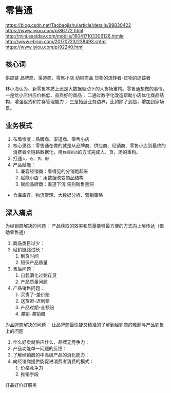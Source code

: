 # 零售通

https://blog.csdn.net/Taobaojishu/article/details/99830422
https://www.iyiou.com/p/86772.html
http://mini.eastday.com/mobile/160417103306126.html#
http://www.ebrun.com/20170723/238493.shtml
https://www.iyiou.com/p/92240.html

## 核心词

供应链
品牌商、渠道商、零售小店
动销商品
货物的流转者-货物的追踪者

林小海认为，新零售本质上还是大数据驱动下的人货场重构。零售通想做的事情，
一是给小店供应价格低、品质好的商品；
二通过数字化改造帮助小店优化商品结构，增强组货和库存管理能力；
三是拓展业务边界，比如除了到店，增加到家场景。

## 业务模式

1.  布局维度：品牌商、渠道商、零售小店
2.  核心思路：零售通在做的就是从品牌商、供应商、经销商、零售小店到最终的消费者全链路数据化，用`数据驱动`的方式完成人、货、场的重构。
3.  打通`人、仓、货、配`
4.  产品赋能：
    1.  兼容经销商：看得见的分销跑起来
    2.  赋能小店：用数据改变商品结构
    3.  赋能品牌商：渠道下沉 告别销售黑洞

- 仓库库存、物流管理、大数据分析、营销策略

## 深入痛点

为经销商解决的问题：
产品获取的效率和质量能够最方便的方式向上层传达（借助零售通）

1.  商品类目过少：
2.  经销链路过长：
    1.  到货时间
    2.  短保产品质量
3.  售后问题：
    1.  自我消化过剩存货
    2.  产品质量问题
4.  产品销售问题：
    1.  买贵了-差价赔
    2.  送货迟-迟到赔
    3.  产品过期-全额赔
    4.  滞销-滞销赔

为品牌商解决的问题：
让品牌商最快捷又精准的了解到经销商的难题与产品销售上的问题

1.  什么好卖就供应什么，品牌无竞争力：
2.  产品功能单一问题的反馈：
3.  了解经销商的中高级产品的消化能力：
4.  向经销商提供能促进消费者消费的模式：
    1.  价格竞争力
    2.  推销手段

好品好价好服务
